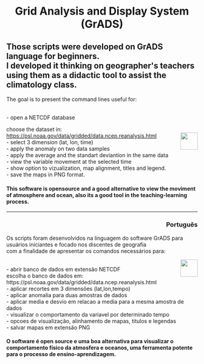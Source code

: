 <h1 align="center"> Grid Analysis and Display System (GrADS)</h1>
<h2>Those scripts were developed on GrADS language for beginners.
  </br>I developed it thinking on geographer's teachers using them as a didactic tool to assist the climatology class.</h2>
<body>
  <p> The goal is to present the command lines useful for:</p>
</br>- open a NETCDF database 

choose the dataset in: https://psl.noaa.gov/data/gridded/data.ncep.reanalysis.html <img src="https://icons.iconarchive.com/icons/flat-icons.com/flat/64/Satellite-icon.png"
         height="45"
         width="45"
         align="right"/>
</br>- select 3 dimension (lat, lon, time)
</br>- apply the anomaly on two data samples
</br>- apply the average and the standart deviantion in the same data
</br>- view the variable movement at the selected time
</br>- show option to vizualization, map alignment, titles and legend.
</br>- save the maps in PNG format. 
</br><h4>This software is opensource and a good alternative to view the moviment of atmosphere and ocean,
also its a good tool in the teaching-learning process.</h4>

<hr>
<h3 align="right"> Português</h3>
<p>Os scripts foram desenvolvidos na linguagem do software GrADS para usuários iniciantes
e focado nos discentes de geografia
</br>com a finalidade de apresentar os comandos necessários para:</p>
 <img src="https://icons.iconarchive.com/icons/flat-icons.com/flat/64/Satellite-icon.png"
         height="45"
         width="45"
         align="right"/>
</br>- abrir banco de dados em extensão NETCDF
</br>escolha o banco de dados em: https://psl.noaa.gov/data/gridded/data.ncep.reanalysis.html
</br>- aplicar recortes em 3 dimensões (lat,lon,tempo)
</br>- aplicar anomalia para duas amostras de dados
</br>- aplicar media e desvio em relacao a media para a mesma amostra de dados 
</br>- visualizar o comportamento da variavel por determinado tempo
</br>- opcoes de visualização, alinhamento de mapas, titulos e legendas
</br>- salvar mapas em extensão PNG
</br><h4>O software é open source e uma boa alternativa para visualizar o comportamento físico da atmosfera e oceanos, uma ferramenta potente para o processo de ensino-aprendizagem.</h4>
</body>
